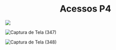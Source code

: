 <h1 align="center">Acessos P4</h1>
<img src="(https://github.com/DabiLiam/p4-acessos/assets/130109019/26f73477-810a-40d4-bd35-f09517069af0)">

![Captura de Tela (347)](https://github.com/DabiLiam/p4-acessos/assets/130109019/c1423c85-139a-4936-9fce-64632d1236a7)

![Captura de Tela (348)](https://github.com/DabiLiam/p4-acessos/assets/130109019/f86a42fc-4a54-46ae-af04-9d50159b886b)


